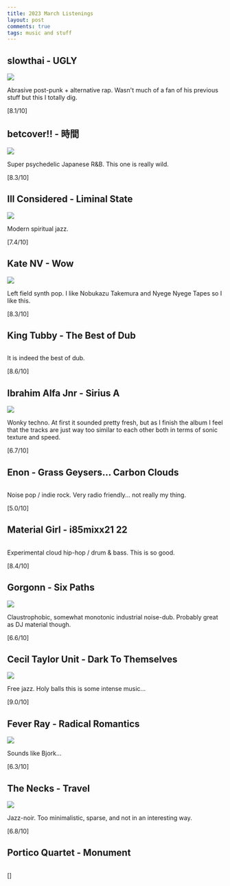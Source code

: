 ```yaml
---
title: 2023 March Listenings
layout: post
comments: true
tags: music and stuff
---
```


## slowthai - UGLY

  ![](https://f4.bcbits.com/img/a1471897416_16.jpg)

  Abrasive post-punk + alternative rap. Wasn't much of a fan of his previous stuff but this I totally dig.

  [8.1/10]

## betcover!! - 時間

  ![](https://f4.bcbits.com/img/a0527064750_16.jpg)

  Super psychedelic Japanese R&B. This one is really wild.

  [8.3/10]

## Ill Considered - Liminal State

  ![](https://f4.bcbits.com/img/a3345063251_16.jpg)

  Modern spiritual jazz.

  [7.4/10]

## Kate NV - Wow

  ![](https://f4.bcbits.com/img/a3771144374_16.jpg)

  Left field synth pop. I like Nobukazu Takemura and Nyege Nyege Tapes so I like this.

  [8.3/10]

## King Tubby - The Best of Dub

  ![]()

  It is indeed the best of dub.

  [8.6/10]

## Ibrahim Alfa Jnr - Sirius A

  ![](https://f4.bcbits.com/img/a2820071275_16.jpg)

  Wonky techno. At first it sounded pretty fresh, but as I finish the album I feel that the tracks are just way too similar to each other both in terms of sonic texture and speed.

  [6.7/10]

## Enon - Grass Geysers... Carbon Clouds

  ![]()

  Noise pop / indie rock. Very radio friendly... not really my thing.

  [5.0/10]

## Material Girl - i85mixx21 22

  ![]()

  Experimental cloud hip-hop / drum & bass. This is so good.

  [8.4/10]

## Gorgonn - Six Paths

  ![](https://f4.bcbits.com/img/a2973359380_16.jpg)

  Claustrophobic, somewhat monotonic industrial noise-dub. Probably great as DJ material though.

  [6.6/10]
  
## Cecil Taylor Unit - Dark To Themselves

  ![](https://i.scdn.co/image/ab67616d0000b273022566196f015bd5165e4cb1)

  Free jazz. Holy balls this is some intense music...

  [9.0/10]

## Fever Ray - Radical Romantics

  ![](https://f4.bcbits.com/img/a2669781793_16.jpg)

  Sounds like Bjork...

  [6.3/10]

## The Necks - Travel

  ![](https://f4.bcbits.com/img/a1007617714_16.jpg)

  Jazz-noir. Too minimalistic, sparse, and not in an interesting way.

  [6.8/10]

## Portico Quartet - Monument

  ![]()

  []
